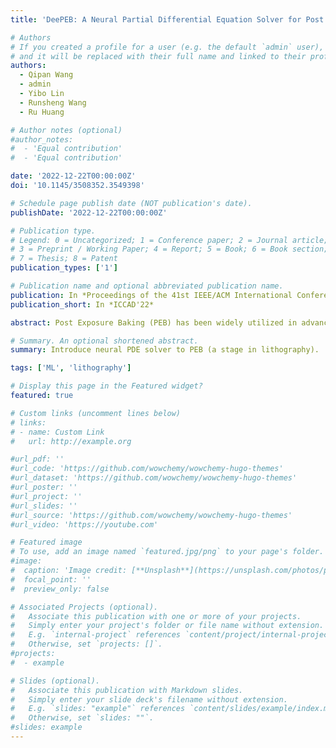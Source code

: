 ```yaml
---
title: 'DeePEB: A Neural Partial Differential Equation Solver for Post Exposure Baking Simulation in Lithography'

# Authors
# If you created a profile for a user (e.g. the default `admin` user), write the username (folder name) here
# and it will be replaced with their full name and linked to their profile.
authors:
  - Qipan Wang
  - admin
  - Yibo Lin
  - Runsheng Wang
  - Ru Huang

# Author notes (optional)
#author_notes:
#  - 'Equal contribution'
#  - 'Equal contribution'

date: '2022-12-22T00:00:00Z'
doi: '10.1145/3508352.3549398'

# Schedule page publish date (NOT publication's date).
publishDate: '2022-12-22T00:00:00Z'

# Publication type.
# Legend: 0 = Uncategorized; 1 = Conference paper; 2 = Journal article;
# 3 = Preprint / Working Paper; 4 = Report; 5 = Book; 6 = Book section;
# 7 = Thesis; 8 = Patent
publication_types: ['1']

# Publication name and optional abbreviated publication name.
publication: In *Proceedings of the 41st IEEE/ACM International Conference on Computer-Aided Design*
publication_short: In *ICCAD'22*

abstract: Post Exposure Baking (PEB) has been widely utilized in advanced lithography. PEB simulation is critical in the lithography simulation flow, as it bridges the optical simulation result and the final developed profile in the photoresist. The process of PEB can be described by coupled partial differential equations (PDE) and corresponding boundary and initial conditions. Recent years have witnessed growing presence of machine learning algorithms in lithography simulation, while PEB simulation is often ignored or treated with compact models, considering the huge cost of solving PDEs exactly. In this work, based on the observation of the physical essence of PEB, we propose DeePEB: a neural PDE Solver for PEB simulation. This model is capable of predicting the PEB latent image with high accuracy and >100 × acceleration (compared to the commercial rigorous simulation tool), paving the way for efficient and accurate photoresist modeling in lithography simulation and layout optimization.

# Summary. An optional shortened abstract.
summary: Introduce neural PDE solver to PEB (a stage in lithography).

tags: ['ML', 'lithography']

# Display this page in the Featured widget?
featured: true

# Custom links (uncomment lines below)
# links:
# - name: Custom Link
#   url: http://example.org

#url_pdf: ''
#url_code: 'https://github.com/wowchemy/wowchemy-hugo-themes'
#url_dataset: 'https://github.com/wowchemy/wowchemy-hugo-themes'
#url_poster: ''
#url_project: ''
#url_slides: ''
#url_source: 'https://github.com/wowchemy/wowchemy-hugo-themes'
#url_video: 'https://youtube.com'

# Featured image
# To use, add an image named `featured.jpg/png` to your page's folder.
#image:
#  caption: 'Image credit: [**Unsplash**](https://unsplash.com/photos/pLCdAaMFLTE)'
#  focal_point: ''
#  preview_only: false

# Associated Projects (optional).
#   Associate this publication with one or more of your projects.
#   Simply enter your project's folder or file name without extension.
#   E.g. `internal-project` references `content/project/internal-project/index.md`.
#   Otherwise, set `projects: []`.
#projects:
#  - example

# Slides (optional).
#   Associate this publication with Markdown slides.
#   Simply enter your slide deck's filename without extension.
#   E.g. `slides: "example"` references `content/slides/example/index.md`.
#   Otherwise, set `slides: ""`.
#slides: example
---
```

